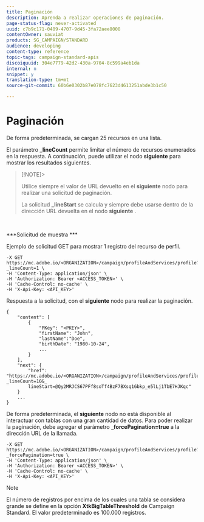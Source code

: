 ```yaml
---
title: Paginación
description: Aprenda a realizar operaciones de paginación.
page-status-flag: never-activated
uuid: c7b9c171-0409-4707-9d45-3fa72aee8008
contentOwner: sauviat
products: SG_CAMPAIGN/STANDARD
audience: developing
content-type: reference
topic-tags: campaign-standard-apis
discoiquuid: 304e7779-42d2-430a-9704-8c599a4eb1da
internal: n
snippet: y
translation-type: tm+mt
source-git-commit: 60b6e0302b87e078fc7623d4613251abde3b1c50

---
```



# Paginación

De forma predeterminada, se cargan 25 recursos en una lista.

El parámetro **_lineCount** permite limitar el número de recursos enumerados en la respuesta.  A continuación, puede utilizar el nodo **siguiente** para mostrar los resultados siguientes.

>[!NOTE]>
>
>Utilice siempre el valor de URL devuelto en el **siguiente** nodo para realizar una solicitud de paginación.
>
>La solicitud **_lineStart** se calcula y siempre debe usarse dentro de la dirección URL devuelta en el nodo **siguiente** .

<br/>

***Solicitud de muestra ***

Ejemplo de solicitud GET para mostrar 1 registro del recurso de perfil.

```
-X GET https://mc.adobe.io/<ORGANIZATION>/campaign/profileAndServices/profile?_lineCount=1 \
-H 'Content-Type: application/json' \
-H 'Authorization: Bearer <ACCESS_TOKEN>' \
-H 'Cache-Control: no-cache' \
-H 'X-Api-Key: <API_KEY>'
```

Respuesta a la solicitud, con el **siguiente** nodo para realizar la paginación.

```
{
    "content": [
        {
            "PKey": "<PKEY>",
            "firstName": "John",
            "lastName":"Doe",
            "birthDate": "1980-10-24",
            ...
        }
    ],
    "next": {
        "href": "https://mc.adobe.io/<ORGANIZATION>/campaign/profileAndServices/profile/email?_lineCount=10&_
        lineStart=@Qy2MRJCS67PFf8soTf4BzF7BXsq1Gbkp_e5lLj1TbE7HJKqc"
    }
    ...
}
```

De forma predeterminada, el **siguiente** nodo no está disponible al interactuar con tablas con una gran cantidad de datos. Para poder realizar la paginación, debe agregar el parámetro **_forcePagination=true** a la dirección URL de la llamada.

```
-X GET https://mc.adobe.io/<ORGANIZATION>/campaign/profileAndServices/profile?_forcePagination=true \
-H 'Content-Type: application/json' \
-H 'Authorization: Bearer <ACCESS_TOKEN>' \
-H 'Cache-Control: no-cache' \
-H 'X-Api-Key: <API_KEY>'
```

>[!NOTE]
>
>El número de registros por encima de los cuales una tabla se considera grande se define en la opción **XtkBigTableThreshold** de Campaign Standard. El valor predeterminado es 100.000 registros.
